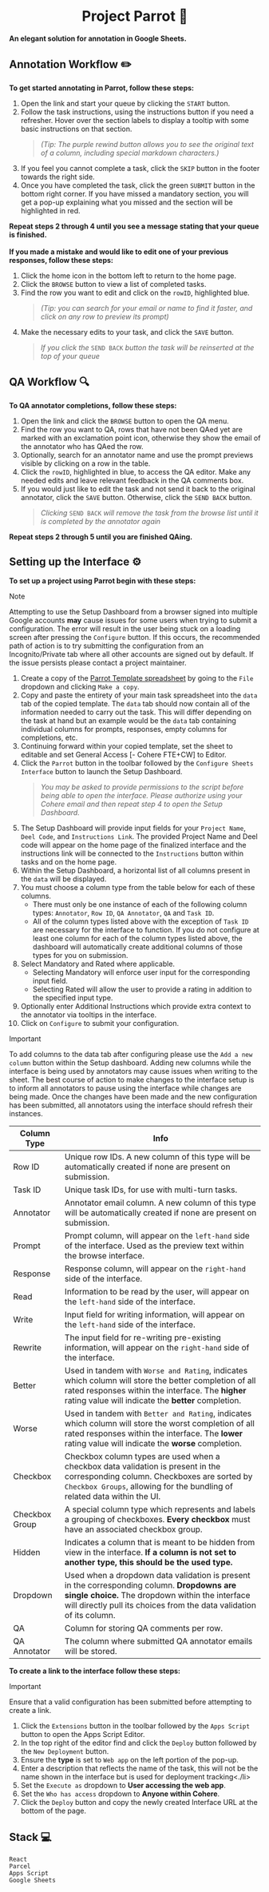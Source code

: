 <h1 align="center">
    Project Parrot 🦜
</h1>
<b> An elegant solution for annotation in Google Sheets.</b>
<h2>Annotation Workflow ✏️</h2>
<b>To get started annotating in Parrot, follow these steps:</b>
<ol>
<li>Open the link and start your queue by clicking the <code>START</code> button.</li>
<li>Follow the task instructions, using the instructions button if you need a refresher. Hover over the section labels to display a tooltip with some basic instructions on that section.</li>

> *(Tip: The purple rewind button allows you to see the original text of a column, including special markdown characters.)*
<li>If you feel you cannot complete a task, click the <code>SKIP</code> button in the footer towards the right side.</li>
<li>Once you have completed the task, click the green <code>SUBMIT</code> button in the bottom right corner. If you have missed a mandatory section, you will get a pop-up explaining what you missed and the section will be highlighted in red.</li>
</ol>
<b> Repeat steps 2 through 4 until you see a message stating that your queue is finished.</b>
<br/>
<br/>
<b>If you made a mistake and would like to edit one of your previous responses, follow these steps:</b>
<ol>
<li>Click the home icon in the bottom left to return to the home page.</li>
<li>Click the <code>BROWSE</code> button to view a list of completed tasks.</li>
<li>Find the row you want to edit and click on the <code>rowID</code>, highlighted blue.

> <i>(Tip: you can search for your email or name to find it faster, and click on any row to preview its prompt)</i>
</li>
<li>Make the necessary edits to your task, and click the <code>SAVE</code> button.</li>

> *If you click the* `SEND BACK` *button the task will be reinserted at the top of your queue*
</ol>

<h2>QA Workflow 🔍</h2>
<b>To QA annotator completions, follow these steps:</b>
<ol>
<li>Open the link and click the <code>BROWSE</code> button to open the QA menu.</li>
<li>Find the row you want to QA, rows that have not been QAed yet are marked with an exclamation point icon, otherwise they show the email of the annotator who has QAed the row.</li>
<li>Optionally, search for an annotator name and use the prompt previews visible by clicking on a row in the table.</li>
<li>Click the <code>rowID</code>, highlighted in blue, to access the QA editor. Make any needed edits and leave relevant feedback in the QA comments box.</li>
<li>If you would just like to edit the task and not send it back to the original annotator, click the <code>SAVE</code> button. Otherwise, click the <code>SEND BACK</code> button.

> *Clicking* `SEND BACK` *will remove the task from the browse list until it is completed by the annotator again*
</ol>
<b>Repeat steps 2 through 5 until you are finished QAing.</b>
<h2>Setting up the Interface ⚙️</h2>

<b>To set up a project using Parrot begin with these steps:</b>

> [!NOTE]  
> Attempting to use the Setup Dashboard from a browser signed into multiple Google accounts **may** cause issues for some users when trying to submit a configuration. The error will result in the user being stuck on a loading screen after pressing the <code>Configure</code> button. If this occurs, the recommended path of action is to try submitting the configuration from an Incognito/Private tab where all other accounts are signed out by default. If the issue persists please contact a project maintainer.  

<ol>
<li>Create a copy of the <a href="https://docs.google.com/spreadsheets/d/1vzQkOpuUM0fbB-EgmAaHNUAzITxmFbie9MoUCFZ1e5Q/edit#gid=0" target="_blank">Parrot Template spreadsheet</a> by going to the <code>File</code> dropdown and clicking <code>Make a copy</code>.</li>
<li>Copy and paste the entirety of your main task spreadsheet into the <code>data</code> tab of the copied template. The <code>data</code> tab should now contain all of the information needed to carry out the task. This will differ depending on the task at hand but an example would be the <code>data</code> tab containing individual columns for prompts, responses, empty columns for completions, etc. </li>
<li>Continuing forward within your copied template, set the sheet to editable and set General Access [- Cohere FTE+CW] to Editor.</li>
<li>Click the <code>Parrot</code> button in the toolbar followed by the <code>Configure Sheets Interface</code> button to launch the Setup Dashboard.  
    
> <i>You may be asked to provide permissions to the script before being able to open the interface. Please authorize using your Cohere email and then repeat step 4 to open the Setup Dashboard.</i>
</li>
<li> The Setup Dashboard will provide input fields for your <code>Project Name</code>, <code>Deel Code</code>, and <code>Instructions Link</code>. The provided Project Name and Deel code will appear on the home page of the finalized interface and the instructions link will be connected to the <code>Instructions</code> button within tasks and on the home page.</li>
<li>Within the Setup Dashboard, a horizontal list of all columns present in the <code>data</code> will be displayed.</li>
<li> You must choose a column type from the table below for each of these columns. <ul> <li>There must only be one instance of each of the following column types:   <code>Annotator</code>,  <code>Row ID</code>,  <code>QA Annotator</code>, <code>QA</code> and <code>Task ID</code>.</li><li>All of the column types listed above with the exception of <code>Task ID</code> are necessary for the interface to function. If you do not configure at least one column for each of the column types listed above, the dashboard will automatically create additional columns of those types for you on submission.</li></ul></li>

<li>Select Mandatory and Rated where applicable.
<ul><li>Selecting Mandatory will enforce user input for the corresponding input field.</li><li>Selecting Rated will allow the user to provide a rating in addition to the specified input type.</li></ul></li>

<li>Optionally enter Additional Instructions which provide extra context to the annotator via tooltips in the interface.</li>

<li>Click on <code>Configure</code> to submit your configuration.</li>

</ol>

> [!IMPORTANT]  
> To add columns to the data tab after configuring please use the <code>Add a new column</code> button within the Setup dashboard. Adding new columns while the interface is being used by annotators may cause issues when writing to the sheet. The best course of action to make changes to the interface setup is to inform all annotators to pause using the interface while changes are being made. Once the changes have been made and the new configuration has been submitted, all annotators using the interface should refresh their instances.

| Column Type  | Info                                                                                                                                                                                                                                   |
| ------------ | -------------------------------------------------------------------------------------------------------------------------------------------------------------------------------------------------------------------------------------- |
| Row ID       | Unique row IDs. A new column of this type will be automatically created if none are present on submission.                                                                                                                                                                         |
| Task ID      | Unique task IDs, for use with multi-turn tasks.                                                                                                                                                                                        |
| Annotator    | Annotator email column. A new column of this type will be automatically created if none are present on submission.                                                                                                              |
| Prompt       | Prompt column, will appear on the <code>left-hand</code> side of the interface. Used as the preview text within the browse interface.                                                                                                  |
| Response     | Response column, will appear on the <code>right-hand</code> side of the interface.                                                                                                                                                     |
| Read         | Information to be read by the user, will appear on the <code>left-hand</code> side of the interface.                                                                                                                                   |
| Write        | Input field for writing information, will appear on the <code>left-hand</code> side of the interface.                                                                                                                                  |
| Rewrite      | The input field for re-writing pre-existing information, will appear on the <code>right-hand</code> side of the interface.                                                                                                                 |
| Better       | Used in tandem with <code>Worse and Rating</code>, indicates which column will store the better completion of all rated responses within the interface. The **higher** rating value will indicate the **better** completion.           |
| Worse        | Used in tandem with <code>Better and Rating</code>, indicates which column will store the worst completion of all rated responses within the interface. The **lower** rating value will indicate the **worse** completion.             |
| Checkbox     | Checkbox column types are used when a checkbox data validation is present in the corresponding column. Checkboxes are sorted by <code>Checkbox Groups</code>, allowing for the bundling of related data within the UI. |
| Checkbox Group     | A special column type which represents and labels a grouping of checkboxes. **Every checkbox** must have an associated checkbox group.  |
| Hidden       | Indicates a column that is meant to be hidden from view in the interface. **If a column is not set to another type, this should be the used type.**                                                                                    |
| Dropdown     | Used when a dropdown data validation is present in the corresponding column. **Dropdowns are single choice.** The dropdown within the interface will directly pull its choices from the data validation of its column.                 |
| QA           | Column for storing QA comments per row.                                                                                                                                                                                                 |
| QA Annotator | The column where submitted QA annotator emails will be stored.                                                                                                                                                                              |

<b>To create a link to the interface follow these steps:</b>
> [!IMPORTANT]  
> Ensure that a valid configuration has been submitted before attempting to create a link.

<ol>
<li>Click the <code>Extensions</code> button in the toolbar followed by the <code>Apps Script</code> button to open the Apps Script Editor.</li>
<li>In the top right of the editor find and click the <code>Deploy</code> button followed by the <code>New Deployment</code> button.</li>
<li>Ensure the <b>type</b> is set to <code>Web app</code> on the left portion of the pop-up.</li>
<li>Enter a description that reflects the name of the task, this will not be the name shown in the interface but is used for deployment tracking<./li>
<li>Set the <code>Execute as</code> dropdown to <b>User accessing the web app</b>. </li>
<li>Set the <code>Who has access</code> dropdown to <b>Anyone within Cohere</b>. </li>
<li>Click the <code>Deploy</code> button and copy the newly created Interface URL at the bottom of the page.</li>

    
</ol>


<h2>Stack 💻</h2>
<code>React</code><br/>
<code>Parcel</code><br/>
<code>Apps Script</code><br/>
<code>Google Sheets</code>
